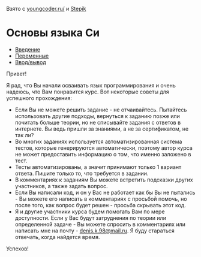 Взято с [youngcoder.ru/](https://youngcoder.ru/) и [Stepik](https://stepik.org/course/3078/syllabus)

# Основы языка Си 

+ [Введение](/StepikC/001/001.md)
+ [Переменные](/StepikC/002/002.md)
+ [Ввод/вывод](/StepikC/003/003.md)


Привет!

Я рад, что Вы начали осваивать язык программирования и очень надеюсь, что Вам понравится курс. Вот некоторые советы для успешного прохождения:

+ Если Вы не можете решить задание - не отчаивайтесь. Пытайтесь использовать другие подходы, вернуться к заданию позже или почитать больше теории, но не списывайте задания с ответов в интернете. Вы ведь пришли за знаниями, а не за сертификатом, не так ли?
+ Во многих заданиях используется автоматизированная система тестов, которые генерируются автоматически, поэтому автор курса не может предоставить информацию о том, что именно заложено в тест.
+ Тесты автоматизированы, а значит принимают только 1 вариант ответа. Пишите только то, что требуется в задании.
+ В комментариях к заданиям Вы можете встретить подсказки других участников, а также задать вопрос.
+ Если Вы написали код, и он у Вас не работает как бы Вы не пытались - Вы можете его написать в комментариях с просьбой помочь, но после того, как вопрос будет решен - просьба скрывать этот код.
+ Я и другие участники курса будем помогать Вам по мере доступности. Если у Вас будут затруднения по теории или определенной задаче - Вы можете спросить в комментариях или написать мне на почту - denis.k.98@mail.ru. Я буду стараться отвечать, когда найдется время.

Успехов!